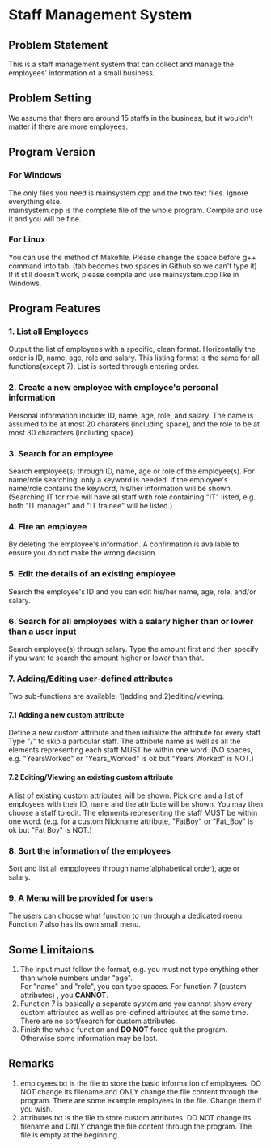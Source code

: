 # Staff Management System
## Problem Statement
This is a staff management system that can collect and manage the employees' information of a small business.
## Problem Setting
We assume that there are around 15 staffs in the business, but it wouldn't matter if there are more employees.
## Program Version
### For Windows
The only files you need is mainsystem.cpp and the two text files. Ignore everything else.<br />
mainsystem.cpp is the complete file of the whole program. Compile and use it and you will be fine.
### For Linux
You can use the method of Makefile. Please change the space before g++ command into tab. (tab becomes two spaces in Github so we can't type it) <br />If it still doesn't work, please compile and use mainsystem.cpp like in Windows.
## Program Features
### 1. List all Employees
Output the list of employees with a specific, clean format. Horizontally the order is ID, name, age, role and salary.
This listing format is the same for all functions(except 7).
List is sorted through entering order.
### 2. Create a new employee with employee's personal information
Personal information include: ID, name, age, role, and salary. 
The name is assumed to be at most 20 charaters (including space), and the role to be at most 30 characters (including space).
### 3. Search for an employee
Search employee(s) through ID, name, age or role of the employee(s). 
For name/role searching, only a keyword is needed. If the employee's name/role contains the keyword, his/her information will be shown. (Searching IT for role will have all staff with role containing "IT" listed, e.g. both "IT manager" and "IT trainee" will be listed.)
### 4. Fire an employee
By deleting the employee's information. A confirmation is available to ensure you do not make the wrong decision.
### 5. Edit the details of an existing employee
Search the employee's ID and you can edit his/her name, age, role, and/or salary.
### 6. Search for all employees with a salary higher than or lower than a user input
Search employee(s) through salary. 
Type the amount first and then specify if you want to search the amount higher or lower than that. 
### 7. Adding/Editing user-defined attributes
Two sub-functions are available: 1)adding and 2)editing/viewing.
#### 7.1 Adding a new custom attribute
Define a new custom attribute and then initialize the attribute for every staff. Type "/" to skip a particular staff.
The attribute name as well as all the elements representing each staff MUST be within one word.
(NO spaces, e.g. "YearsWorked" or "Years_Worked" is ok but "Years Worked" is NOT.)
#### 7.2 Editing/Viewing an existing custom attribute
A list of existing custom attributes will be shown. Pick one and a list of employees with their ID, name and the attribute will be shown.
You may then choose a staff to edit. The elements representing the staff MUST be within one word.
(e.g. for a custom Nickname attribute, "FatBoy" or "Fat_Boy" is ok but "Fat Boy" is NOT.)
### 8. Sort the information of the employees
Sort and list all empployees through name(alphabetical order), age or salary.
### 9. A Menu will be provided for users
The users can choose what function to run through a dedicated menu. Function 7 also has its own small menu.
## Some Limitaions
1. The input must follow the format, e.g. you must not type enything other than whole numbers under "age".<br />For "name" and "role", you can type spaces. For function 7 (custom attributes) , you **CANNOT**.
2. Function 7 is basically a separate system and you cannot show every custom attributes as well as pre-defined attributes at the same time. There are no sort/search for custom attributes.
3. Finish the whole function and **DO NOT** force quit the program. Otherwise some information may be lost.
## Remarks
1. employees.txt is the file to store the basic information of employees. DO NOT change its filename and ONLY change the file content through the program. There are some example employees in the file. Change them if you wish.
2. attributes.txt is the file to store custom attributes. DO NOT change its filename and ONLY change the file content through the program. The file is empty at the beginning.
